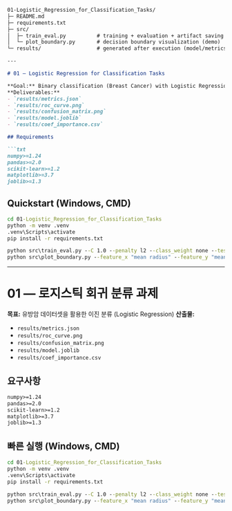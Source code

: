 ````md
01-Logistic_Regression_for_Classification_Tasks/
├─ README.md
├─ requirements.txt
├─ src/
│  ├─ train_eval.py          # training + evaluation + artifact saving
│  └─ plot_boundary.py       # decision boundary visualization (demo)
└─ results/                  # generated after execution (model/metrics/plots)

---

# 01 — Logistic Regression for Classification Tasks

**Goal:** Binary classification (Breast Cancer) with Logistic Regression  
**Deliverables:**  
- `results/metrics.json`  
- `results/roc_curve.png`  
- `results/confusion_matrix.png`  
- `results/model.joblib`  
- `results/coef_importance.csv`

## Requirements

```txt
numpy>=1.24
pandas>=2.0
scikit-learn>=1.2
matplotlib>=3.7
joblib>=1.3
````

## Quickstart (Windows, CMD)

```bat
cd 01-Logistic_Regression_for_Classification_Tasks
python -m venv .venv
.venv\Scripts\activate
pip install -r requirements.txt

python src\train_eval.py --C 1.0 --penalty l2 --class_weight none --test_size 0.2 --random_state 42
python src\plot_boundary.py --feature_x "mean radius" --feature_y "mean texture"
```

---

# 01 — 로지스틱 회귀 분류 과제

**목표:** 유방암 데이터셋을 활용한 이진 분류 (Logistic Regression)
**산출물:**

* `results/metrics.json`
* `results/roc_curve.png`
* `results/confusion_matrix.png`
* `results/model.joblib`
* `results/coef_importance.csv`

## 요구사항

```txt
numpy>=1.24
pandas>=2.0
scikit-learn>=1.2
matplotlib>=3.7
joblib>=1.3
```

## 빠른 실행 (Windows, CMD)

```bat
cd 01-Logistic_Regression_for_Classification_Tasks
python -m venv .venv
.venv\Scripts\activate
pip install -r requirements.txt

python src\train_eval.py --C 1.0 --penalty l2 --class_weight none --test_size 0.2 --random_state 42
python src\plot_boundary.py --feature_x "mean radius" --feature_y "mean texture"
```

```

